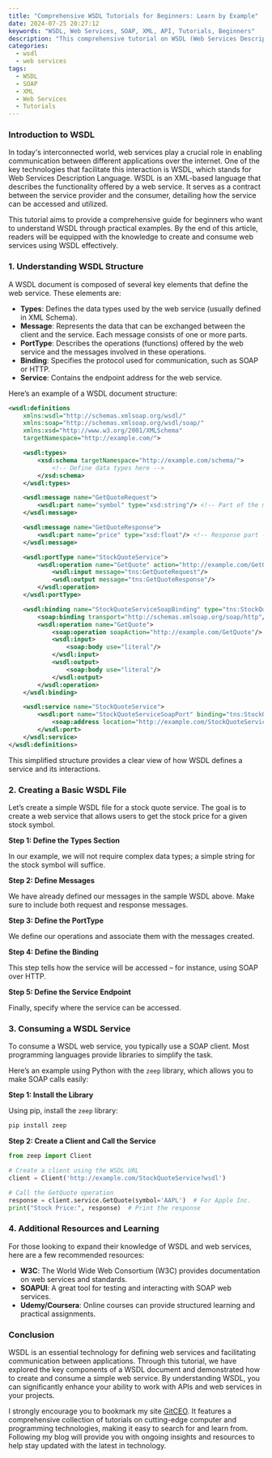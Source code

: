 ```yaml
---
title: "Comprehensive WSDL Tutorials for Beginners: Learn by Example"
date: 2024-07-25 20:27:12
keywords: "WSDL, Web Services, SOAP, XML, API, Tutorials, Beginners"
description: "This comprehensive tutorial on WSDL (Web Services Description Language) provides an in-depth understanding for beginners through various examples. It covers the fundamental concepts, practical steps to create and consume WSDL-based web services, and demonstrates key components with code snippets. By the end of this guide, readers will have a solid foundation in WSDL, making it easier to implement web services in their applications and projects. This guide serves as a valuable resource for anyone looking to enhance their understanding of web services and related technologies."
categories:
  - wsdl
  - web services
tags:
  - WSDL
  - SOAP
  - XML
  - Web Services
  - Tutorials
---
```


### Introduction to WSDL

In today's interconnected world, web services play a crucial role in enabling communication between different applications over the internet. One of the key technologies that facilitate this interaction is WSDL, which stands for Web Services Description Language. WSDL is an XML-based language that describes the functionality offered by a web service. It serves as a contract between the service provider and the consumer, detailing how the service can be accessed and utilized.

This tutorial aims to provide a comprehensive guide for beginners who want to understand WSDL through practical examples. By the end of this article, readers will be equipped with the knowledge to create and consume web services using WSDL effectively.

<!-- more -->

### 1. Understanding WSDL Structure

A WSDL document is composed of several key elements that define the web service. These elements are:

- **Types**: Defines the data types used by the web service (usually defined in XML Schema).
- **Message**: Represents the data that can be exchanged between the client and the service. Each message consists of one or more parts.
- **PortType**: Describes the operations (functions) offered by the web service and the messages involved in these operations.
- **Binding**: Specifies the protocol used for communication, such as SOAP or HTTP.
- **Service**: Contains the endpoint address for the web service.

Here’s an example of a WSDL document structure:

```xml
<wsdl:definitions 
    xmlns:wsdl="http://schemas.xmlsoap.org/wsdl/" 
    xmlns:soap="http://schemas.xmlsoap.org/wsdl/soap/" 
    xmlns:xsd="http://www.w3.org/2001/XMLSchema" 
    targetNamespace="http://example.com/">

    <wsdl:types>
        <xsd:schema targetNamespace="http://example.com/schema/">
            <!-- Define data types here -->
        </xsd:schema>
    </wsdl:types>

    <wsdl:message name="GetQuoteRequest">
        <wsdl:part name="symbol" type="xsd:string"/> <!-- Part of the message -->
    </wsdl:message>

    <wsdl:message name="GetQuoteResponse">
        <wsdl:part name="price" type="xsd:float"/> <!-- Response part -->
    </wsdl:message>

    <wsdl:portType name="StockQuoteService">
        <wsdl:operation name="GetQuote" action="http://example.com/GetQuote">
            <wsdl:input message="tns:GetQuoteRequest"/>
            <wsdl:output message="tns:GetQuoteResponse"/>
        </wsdl:operation>
    </wsdl:portType>

    <wsdl:binding name="StockQuoteServiceSoapBinding" type="tns:StockQuoteService">
        <soap:binding transport="http://schemas.xmlsoap.org/soap/http"/>
        <wsdl:operation name="GetQuote">
            <soap:operation soapAction="http://example.com/GetQuote"/>
            <wsdl:input>
                <soap:body use="literal"/>
            </wsdl:input>
            <wsdl:output>
                <soap:body use="literal"/>
            </wsdl:output>
        </wsdl:operation>
    </wsdl:binding>

    <wsdl:service name="StockQuoteService">
        <wsdl:port name="StockQuoteServiceSoapPort" binding="tns:StockQuoteServiceSoapBinding">
            <soap:address location="http://example.com/StockQuoteService"/>
        </wsdl:port>
    </wsdl:service>
</wsdl:definitions>
```

This simplified structure provides a clear view of how WSDL defines a service and its interactions.

### 2. Creating a Basic WSDL File

Let’s create a simple WSDL file for a stock quote service. The goal is to create a web service that allows users to get the stock price for a given stock symbol.

**Step 1: Define the Types Section**

In our example, we will not require complex data types; a simple string for the stock symbol will suffice.

**Step 2: Define Messages**

We have already defined our messages in the sample WSDL above. Make sure to include both request and response messages.

**Step 3: Define the PortType**

We define our operations and associate them with the messages created.

**Step 4: Define the Binding**

This step tells how the service will be accessed – for instance, using SOAP over HTTP.

**Step 5: Define the Service Endpoint**

Finally, specify where the service can be accessed.

### 3. Consuming a WSDL Service

To consume a WSDL web service, you typically use a SOAP client. Most programming languages provide libraries to simplify the task.

Here’s an example using Python with the `zeep` library, which allows you to make SOAP calls easily:

**Step 1: Install the Library**

Using pip, install the `zeep` library:

```bash
pip install zeep
```

**Step 2: Create a Client and Call the Service**

```python
from zeep import Client

# Create a client using the WSDL URL
client = Client('http://example.com/StockQuoteService?wsdl')

# Call the GetQuote operation
response = client.service.GetQuote(symbol='AAPL')  # For Apple Inc.
print("Stock Price:", response)  # Print the response
```

### 4. Additional Resources and Learning

For those looking to expand their knowledge of WSDL and web services, here are a few recommended resources:

- **W3C**: The World Wide Web Consortium (W3C) provides documentation on web services and standards.
- **SOAPUI**: A great tool for testing and interacting with SOAP web services.
- **Udemy/Coursera**: Online courses can provide structured learning and practical assignments.

### Conclusion

WSDL is an essential technology for defining web services and facilitating communication between applications. Through this tutorial, we have explored the key components of a WSDL document and demonstrated how to create and consume a simple web service. By understanding WSDL, you can significantly enhance your ability to work with APIs and web services in your projects.

I strongly encourage you to bookmark my site [GitCEO](https://gitceo.com). It features a comprehensive collection of tutorials on cutting-edge computer and programming technologies, making it easy to search for and learn from. Following my blog will provide you with ongoing insights and resources to help stay updated with the latest in technology.
